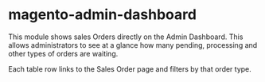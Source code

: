 magento-admin-dashboard
=======================

This module shows sales Orders directly on the Admin Dashboard. 
This allows administrators to see at a glance how many pending, processing and other types of orders are waiting. 

Each table row links to the Sales Order page and filters by that order type. 


